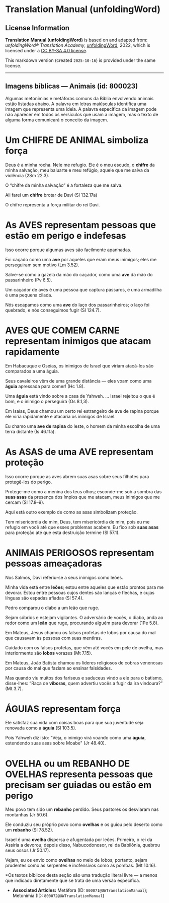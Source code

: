 # Translation Manual (unfoldingWord)

## License Information

**Translation Manual (unfoldingWord)** is based on and adapted from: _unfoldingWord® Translation Academy_, [unfoldingWord](https://unfoldingword.org/utw), 2022, which is licensed under a [CC BY-SA 4.0 license](https://creativecommons.org/licenses/by-sa/4.0/legalcode.en).

This markdown version (created `2025-10-16`) is provided under the same license.



--------------------------------

## Imagens bíblicas — Animais (id: 800023)

Algumas metonímias e metáforas comuns da Bíblia envolvendo animais estão listadas abaixo. A palavra em letras maiúsculas identifica uma imagem que representa uma ideia. A palavra específica da imagem pode não aparecer em todos os versículos que usam a imagem, mas o texto de alguma forma comunicará o conceito da imagem.

Um CHIFRE DE ANIMAL simboliza força
===================================

Deus é a minha rocha. Nele me refugio. Ele é o meu escudo, o **chifre** da minha salvação, meu baluarte e meu refúgio, aquele que me salva da violência (2Sm 22\.3\).

O “chifre da minha salvação” é a fortaleza que me salva.

Ali farei um **chifre** brotar de Davi (Sl 132\.17a)

O chifre representa a força militar do rei Davi.

As AVES representam pessoas que estão em perigo e indefesas
===========================================================

Isso ocorre porque algumas aves são facilmente apanhadas.

Fui caçado como uma **ave** por aqueles que eram meus inimigos; eles me perseguiram sem motivo (Lm 3\.52\).

Salve\-se como a gazela da mão do caçador, como uma **ave** da mão do passarinheiro (Pv 6\.5\).

Um caçador de aves é uma pessoa que captura pássaros, e uma armadilha é uma pequena cilada.

Nós escapamos como uma **ave** do laço dos passarinheiros; o laço foi quebrado, e nós conseguimos fugir (Sl 124\.7\).

AVES QUE COMEM CARNE representam inimigos que atacam rapidamente
================================================================

Em Habacuque e Oseias, os inimigos de Israel que viriam atacá\-los são comparados a uma águia.

Seus cavaleiros vêm de uma grande distância — eles voam como uma **águia** apressada para comer! (Hc 1\.8\).

Uma **águia** está vindo sobre a casa de Yahweh. … Israel rejeitou o que é bom, e o inimigo o perseguirá (Os 8\.1,3\).

Em Isaías, Deus chamou um certo rei estrangeiro de ave de rapina porque ele viria rapidamente e atacaria os inimigos de Israel.

Eu chamo uma **ave de rapina** do leste, o homem da minha escolha de uma terra distante (Is 46\.11a).

As ASAS de uma AVE representam proteção
=======================================

Isso ocorre porque as aves abrem suas asas sobre seus filhotes para protegê\-los do perigo.

Protege\-me como a menina dos teus olhos; esconde\-me sob a sombra das **suas asas** da presença dos ímpios que me atacam, meus inimigos que me cercam (Sl 17\.8–9\).

Aqui está outro exemplo de como as asas simbolizam proteção.

Tem misericórdia de mim, Deus, tem misericórdia de mim, pois eu me refugio em você até que esses problemas acabem. Eu fico sob **suas asas** para proteção até que esta destruição termine (Sl 57\.1\).

ANIMAIS PERIGOSOS representam pessoas ameaçadoras
=================================================

Nos Salmos, Davi referiu\-se a seus inimigos como leões.

Minha vida está entre **leões**; estou entre aqueles que estão prontos para me devorar. Estou entre pessoas cujos dentes são lanças e flechas, e cujas línguas são espadas afiadas (Sl 57\.4\).

Pedro comparou o diabo a um leão que ruge.

Sejam sóbrios e estejam vigilantes. O adversário de vocês, o diabo, anda ao redor como um **leão** que ruge, procurando alguém para devorar (1Pe 5\.8\).

Em Mateus, Jesus chamou os falsos profetas de lobos por causa do mal que causavam às pessoas com suas mentiras.

Cuidado com os falsos profetas, que vêm até vocês em pele de ovelha, mas interiormente são **lobos** vorazes (Mt 7\.15\).

Em Mateus, João Batista chamou os líderes religiosos de cobras venenosas por causa do mal que faziam ao ensinar falsidades.

Mas quando viu muitos dos fariseus e saduceus vindo a ele para o batismo, disse\-lhes: “Raça de **víboras**, quem advertiu vocês a fugir da ira vindoura?” (Mt 3\.7\).

ÁGUIAS representam força
========================

Ele satisfaz sua vida com coisas boas para que sua juventude seja renovada como a **águia** (Sl 103\.5\).

Pois Yahweh diz isto: "Veja, o inimigo virá voando como uma **águia**, estendendo suas asas sobre Moabe" (Jr 48\.40\).

OVELHA ou um REBANHO DE OVELHAS representa pessoas que precisam ser guiadas ou estão em perigo
==============================================================================================

Meu povo tem sido um **rebanho** perdido. Seus pastores os desviaram nas montanhas (Jr 50\.6\).

Ele conduziu seu próprio povo como **ovelhas** e os guiou pelo deserto como um **rebanho** (Sl 78\.52\).

Israel é uma **ovelha** dispersa e afugentada por leões. Primeiro, o rei da Assíria a devorou; depois disso, Nabucodonosor, rei da Babilônia, quebrou seus ossos (Jr 50\.17\).

Vejam, eu os envio como **ovelhas** no meio de lobos; portanto, sejam prudentes como as serpentes e inofensivos como as pombas. (Mt 10\.16\).

\*Os textos bíblicos desta seção são uma tradução literal livre — a menos que indicado diretamente que se trata de uma versão específica.

* **Associated Articles:** Metáfora (ID: `800071@UWTranslationManual`); Metonímia (ID: `800072@UWTranslationManual`)

